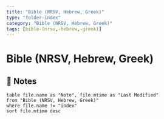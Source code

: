 ```yaml
---
title: "Bible (NRSV, Hebrew, Greek)"
type: "folder-index"
category: "Bible (NRSV, Hebrew, Greek)"
tags: [bible-(nrsv,-hebrew,-greek)]
---
```


# Bible (NRSV, Hebrew, Greek)

## 📄 Notes
```dataview
table file.name as "Note", file.mtime as "Last Modified"
from "Bible (NRSV, Hebrew, Greek)"
where file.name != "index"
sort file.mtime desc
```
